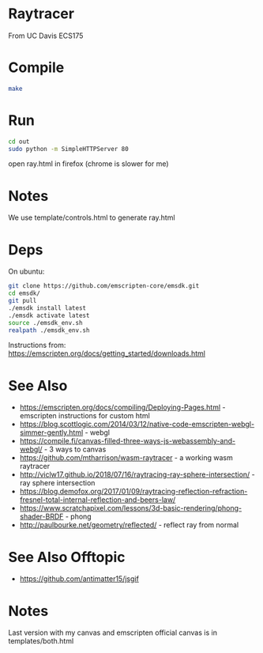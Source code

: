 Raytracer
===
From UC Davis ECS175


Compile
===
```bash
make
```

Run
===
```bash
cd out
sudo python -m SimpleHTTPServer 80
```

open ray.html in firefox (chrome is slower for me)


Notes
===
We use template/controls.html to generate ray.html





Deps
===
On ubuntu:

```bash
git clone https://github.com/emscripten-core/emsdk.git
cd emsdk/
git pull
./emsdk install latest
./emsdk activate latest
source ./emsdk_env.sh
realpath ./emsdk_env.sh 
```

Instructions from: https://emscripten.org/docs/getting_started/downloads.html




See Also
===
* https://emscripten.org/docs/compiling/Deploying-Pages.html - emscripten instructions for custom html
* https://blog.scottlogic.com/2014/03/12/native-code-emscripten-webgl-simmer-gently.html - webgl
* https://compile.fi/canvas-filled-three-ways-js-webassembly-and-webgl/ - 3 ways to canvas
* https://github.com/mtharrison/wasm-raytracer - a working wasm raytracer
* http://viclw17.github.io/2018/07/16/raytracing-ray-sphere-intersection/ - ray sphere intersection
* https://blog.demofox.org/2017/01/09/raytracing-reflection-refraction-fresnel-total-internal-reflection-and-beers-law/
* https://www.scratchapixel.com/lessons/3d-basic-rendering/phong-shader-BRDF - phong
* http://paulbourke.net/geometry/reflected/ - reflect ray from normal

See Also Offtopic
===
* https://github.com/antimatter15/jsgif


Notes
===
Last version with my canvas and emscripten official canvas is in templates/both.html
